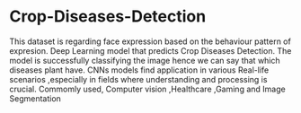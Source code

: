 # Crop-Diseases-Detection
This dataset is regarding face expression based on the behaviour pattern of expresion. Deep Learning model that predicts Crop Diseases Detection. The model is successfully classifying the image hence we can say that which diseases plant have. CNNs models find application in various Real-life scenarios ,especially in fields where understanding and processing is crucial. Commomly used, Computer vision ,Healthcare ,Gaming and Image Segmentation
